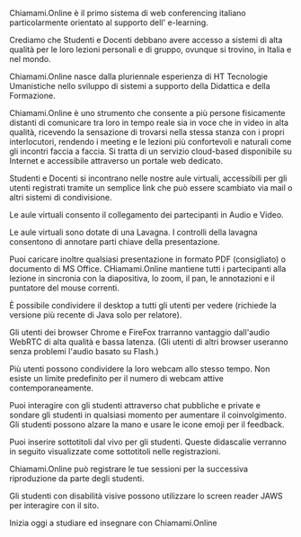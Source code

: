 Chiamami.Online è il primo sistema di web conferencing italiano particolarmente orientato al supporto dell' e-learning.

Crediamo che Studenti e Docenti debbano avere accesso a sistemi di alta qualità per le loro lezioni personali e di gruppo, ovunque si trovino, in Italia e nel mondo.

Chiamami.Online nasce dalla pluriennale esperienza di HT Tecnologie Umanistiche nello sviluppo di sistemi a supporto della Didattica e della Formazione.

Chiamami.Online è uno strumento che consente a più persone fisicamente distanti di comunicare tra loro in tempo reale sia in voce che in video in alta qualità, ricevendo la sensazione di trovarsi nella stessa stanza con i propri interlocutori, rendendo i meeting e le lezioni più confortevoli e naturali come gli incontri faccia a faccia. Si tratta di un servizio cloud-based disponibile su Internet e accessibile attraverso un portale web dedicato.

Studenti e Docenti si incontrano nelle nostre aule virtuali, accessibili per gli utenti registrati tramite un semplice link che può essere scambiato via mail o altri sistemi di condivisione.

Le aule virtuali consento il collegamento dei partecipanti in Audio e Video.

Le aule virtuali sono dotate di una Lavagna. I controlli della lavagna consentono di annotare parti chiave della presentazione.

Puoi caricare inoltre qualsiasi presentazione in formato PDF (consigliato) o documento di MS Office. CHiamami.Online mantiene tutti i partecipanti alla lezione in sincronia con la diapositiva, lo zoom, il pan, le annotazioni e il puntatore del mouse correnti.

È possibile condividere il desktop a tutti gli utenti per vedere (richiede la versione più recente di Java solo per relatore).

Gli utenti dei browser Chrome e FireFox trarranno vantaggio dall'audio WebRTC di alta qualità e bassa latenza. (Gli utenti di altri browser useranno senza problemi l'audio basato su Flash.)

Più utenti possono condividere la loro webcam allo stesso tempo. Non esiste un limite predefinito per il numero di webcam attive contemporaneamente.
 
Puoi interagire con gli studenti attraverso chat pubbliche e private e sondare gli studenti in qualsiasi momento per aumentare il coinvolgimento. Gli studenti possono alzare la mano e usare le icone emoji per il feedback.

Puoi inserire sottotitoli dal vivo per gli studenti. Queste didascalie verranno in seguito visualizzate come sottotitoli nelle registrazioni.

Chiamami.Online può registrare le tue sessioni per la successiva riproduzione da parte degli studenti.

Gli studenti con disabilità visive possono utilizzare lo screen reader JAWS per interagire con il sito.

Inizia oggi a studiare ed insegnare con Chiamami.Online 